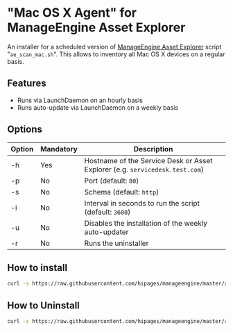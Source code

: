 # "Mac OS X Agent" for ManageEngine Asset Explorer

An installer for a scheduled version of [ManageEngine Asset Explorer][ae-website] script "`ae_scan_mac.sh`". This allows to inventory all Mac OS X devices on a regular basis.

## Features
* Runs via LaunchDaemon on an hourly basis
* Runs auto-update via LaunchDaemon on a weekly basis

## Options

| Option | Mandatory | Description |
|--------|-----------|-------------|
| -h | Yes | Hostname of the Service Desk or Asset Explorer (e.g. `servicedesk.test.com`) |
| -p | No | Port (default: `80`) |
| -s | No | Schema (default: `http`) |
| -i | No | Interval in seconds to run the script (default: `3600`)
| -u | No | Disables the installation of the weekly auto-updater |
| -r | No | Runs the uninstaller |

## How to install

```bash
curl -s https://raw.githubusercontent.com/hipages/manageengine/master/asset-explorer/ae_scan_mac_scheduled.sh | sudo bash -s -- -h servicedesk.mydomain.com
```

## How to Uninstall

```bash
curl -s https://raw.githubusercontent.com/hipages/manageengine/master/asset-explorer/ae_scan_mac_scheduled.sh | sudo bash -s -- -h servicedesk.mydomain.com -r
```

[ae-website]: https://www.manageengine.com/products/asset-explorer/
